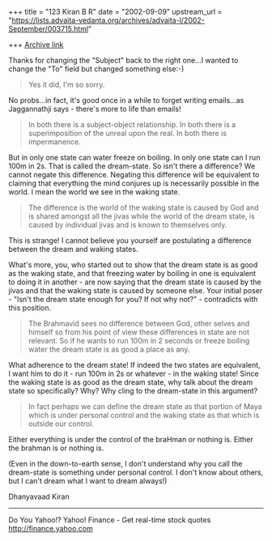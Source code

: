 +++
title = "123 Kiran B R"
date = "2002-09-09"
upstream_url = "https://lists.advaita-vedanta.org/archives/advaita-l/2002-September/003715.html"

+++
[Archive link](https://lists.advaita-vedanta.org/archives/advaita-l/2002-September/003715.html)

Thanks for changing the "Subject" back to the right
one...I wanted to change the "To" field but changed
something else:-)

>
> Yes it did, I'm so sorry.

No probs...in fact, it's good once in a while to
forget writing emails...as Jaggannathji says - there's
more to life than emails!

> In both there is a subject-object relationship.
> In both there is a superimposition of the unreal
> upon the real.
> In both there is impermanence.
>

But in only one state can water freeze on boiling. In
only one state can I run 100m in 2s. That is called
the dream-state. So isn't there a difference? We
cannot negate this difference. Negating this
difference will be equivalent to claiming that
everything the mind conjures up is necessarily
possible in the world. I mean the world we see in the
waking state.


> The difference is the world of the waking state is
> caused by God and is
> shared amongst all the jivas while the world of the
> dream state, is
> caused by individual jivas and is known to
> themselves only.

This is strange! I cannot believe you yourself are
postulating a difference between the dream and waking
states.

What's more, you, who started out to show that the
dream state is as good as the waking state, and that
freezing water by boiling in one is equivalent to
doing it in another - are now saying that the dream
state is caused by the jivas and that the waking state
is caused by someone else. Your initial poser - "Isn't
the dream state enough for you? If not why not?" -
contradicts with this position.


>
> The Brahmavid sees no difference between God, other
> selves and himself so
> from his point of view these differences in state
> are not relevant.  So if
> he wants to run 100m in 2 seconds or freeze boiling
> water the dream state
> is as good a place as any.

What adherence to the dream state! If indeed the two
states are equivalent, I want him to do it - run 100m
in 2s or whatever - in the waking state! Since the
waking state is as good as the dream state, why talk
about the dream state so specifically? Why? Why cling
to the dream-state in this argument?

>
> In fact perhaps we can define the dream state as
> that portion of Maya
> which is under personal control and the waking state
> as that which is
> outside our control.

Either everything is under the control of the braHman
or nothing is. Either the brahman is or nothing is.

(Even in the down-to-earth sense, I don't understand
why you call the dream-state is something under
personal control. I don't know about others, but I
can't dream what I want to dream always!)

Dhanyavaad
Kiran

__________________________________________________
Do You Yahoo!?
Yahoo! Finance - Get real-time stock quotes
http://finance.yahoo.com

